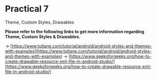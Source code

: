 # **Practical 7**
Theme, Custom Styles, Drawables


**Please refer to the following links to get more information regarding Theme, Custom Styles & Drawables.**

  -> [https://www.tutlane.com/tutorial/android/android-styles-and-themes-with-examples](https://www.tutlane.com/tutorial/android/android-styles-and-themes-with-examples)
  -> [https://www.geeksforgeeks.org/how-to-create-drawable-resource-xml-file-in-android-studio/](https://www.geeksforgeeks.org/how-to-create-drawable-resource-xml-file-in-android-studio/)
